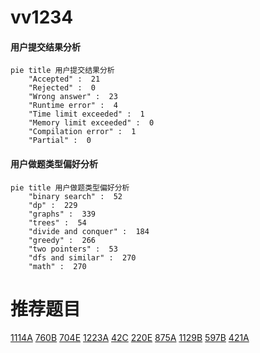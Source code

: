 # vv1234

<!-- tabs:start -->



#### **用户提交结果分析**

```mermaid
pie title 用户提交结果分析
    "Accepted" :  21
    "Rejected" :  0
    "Wrong answer" :  23
    "Runtime error" :  4
    "Time limit exceeded" :  1
    "Memory limit exceeded" :  0
    "Compilation error" :  1
    "Partial" :  0
```

#### **用户做题类型偏好分析**

```mermaid
pie title 用户做题类型偏好分析
    "binary search" :  52
    "dp" :  229
    "graphs" :  339
    "trees" :  54
    "divide and conquer" :  184
    "greedy" :  266
    "two pointers" :  53
    "dfs and similar" :  270
    "math" :  270
```



<!-- tabs:end -->
# 推荐题目
[1114A](https://codeforces.com/contest/1114/problem/A)
[760B](https://codeforces.com/contest/760/problem/B)
[704E](https://codeforces.com/contest/704/problem/E)
[1223A](https://codeforces.com/contest/1223/problem/A)
[42C](https://codeforces.com/contest/42/problem/C)
[220E](https://codeforces.com/contest/220/problem/E)
[875A](https://codeforces.com/contest/875/problem/A)
[1129B](https://codeforces.com/contest/1129/problem/B)
[597B](https://codeforces.com/contest/597/problem/B)
[421A](https://codeforces.com/contest/421/problem/A)
